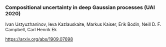 ### Compositional uncertainty in deep Gaussian processes (UAI 2020)
Ivan Ustyuzhaninov, Ieva Kazlauskaite, Markus Kaiser, Erik Bodin, Neill D. F. Campbell, Carl Henrik Ek


https://arxiv.org/abs/1909.07698
